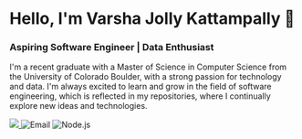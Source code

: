 # Hello, I'm Varsha Jolly Kattampally 👋

### Aspiring Software Engineer | Data Enthusiast

I'm a recent graduate with a Master of Science in Computer Science from the University of Colorado Boulder, with a strong passion for technology and data. I'm always excited to learn and grow in the field of software engineering, which is reflected in my repositories, where I continually explore new ideas and technologies.

<a href="https://www.linkedin.com/in/varsha-j-k-65861017b"> <img src="https://img.shields.io/badge/LinkedIn-blue?logo=LinkedIn&link=https%3A%5C%5Clinkedin.com"/> </a>
![Email](https://img.shields.io/badge/varsha.kattampally@colorado.edu-red?logo=maildotru)
![Node.js](https://img.shields.io/badge/-Node.js-339933?style=flat-square&logo=node.js&logoColor=white)

<!--
**Varsha-JK/Varsha-JK** is a ✨ _special_ ✨ repository because its `README.md` (this file) appears on your GitHub profile.

Here are some ideas to get you started:

- 🔭 I’m currently working on ...
- 🌱 I’m currently learning ...
- 👯 I’m looking to collaborate on ...
- 🤔 I’m looking for help with ...
- 💬 Ask me about ...
- 📫 How to reach me: ...
- 😄 Pronouns: ...
- ⚡ Fun fact: ...
-->
